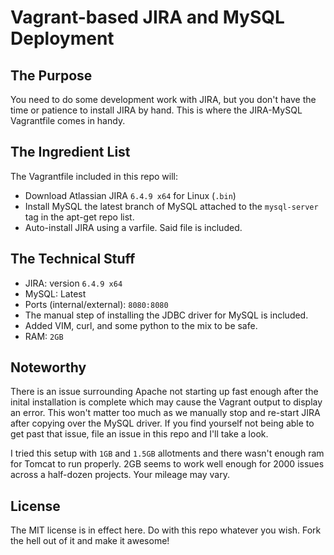 # Vagrant-based JIRA and MySQL Deployment

## The Purpose

You need to do some development work with JIRA, but you don't have the time or patience to install JIRA by hand. 
This is where the JIRA-MySQL Vagrantfile comes in handy. 

## The Ingredient List

The Vagrantfile included in this repo will:

- Download Atlassian JIRA `6.4.9 x64` for Linux (`.bin`)
- Install MySQL the latest branch of MySQL attached to the `mysql-server` tag in the apt-get repo list.
- Auto-install JIRA using a varfile. Said file is included.

## The Technical Stuff

- JIRA: version `6.4.9 x64`
- MySQL: Latest
- Ports (internal/external): `8080:8080`
- The manual step of installing the JDBC driver for MySQL is included.
- Added VIM, curl, and some python to the mix to be safe.
- RAM: `2GB`

## Noteworthy

There is an issue surrounding Apache not starting up fast enough after the inital installation is complete which may cause the Vagrant output to display an error. This won't matter too much as we manually stop and re-start JIRA after copying over the MySQL driver.
If you find yourself not being able to get past that issue, file an issue in this repo and I'll take a look. 

I tried this setup with `1GB` and `1.5GB` allotments and there wasn't enough ram for Tomcat to run properly. 2GB seems to work well enough for 2000 issues across a half-dozen projects. Your mileage may vary.

## License

The MIT license is in effect here. Do with this repo whatever you wish. Fork the hell out of it and make it awesome!
